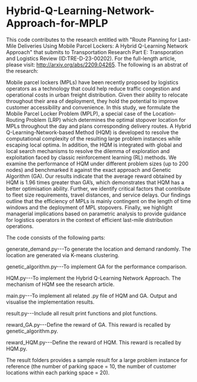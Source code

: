 # Hybrid-Q-Learning-Network-Approach-for-MPLP

This code contributes to the research entitled with "Route Planning for Last-Mile Deliveries Using Mobile Parcel Lockers: A Hybrid Q-Learning Network Approach" that submits to Transportation Research Part E: Transporation and Logistics Review (ID:TRE-D-23-00202). For the full-length article, please visit: http://arxiv.org/abs/2209.04265. The following is an abstrat of the research:   

Mobile parcel lockers (MPLs) have been recently proposed by logistics operators as a technology that could help reduce traffic congestion and operational costs in urban freight distribution. Given their ability to relocate throughout their area of deployment, they hold the potential to improve customer accessibility and convenience. In this study, we formulate the Mobile Parcel Locker Problem (MPLP), a special case of the Location-Routing Problem (LRP) which determines the optimal stopover location for MPLs throughout the day and plans corresponding delivery routes. A Hybrid Q-Learning-Network-based Method (HQM) is developed to resolve the computational complexity of the resulting large problem instances while escaping local optima. In addition, the HQM is integrated with global and local search mechanisms to resolve the dilemma of exploration and exploitation faced by classic reinforcement learning (RL) methods. We examine the performance of HQM under different problem sizes (up to 200 nodes) and benchmarked it against the exact approach and Genetic Algorithm (GA). Our results indicate that the average reward obtained by HQM is 1.96 times greater than GA’s, which demonstrates that HQM has a better optimisation ability. Further, we identify critical factors that contribute to fleet size requirements, travel distances, and service delays. Our findings outline that the efficiency of MPLs is mainly contingent on the length of time windows and the deployment of MPL stopovers. Finally, we highlight managerial implications based on parametric analysis to provide guidance for logistics operators in the context of efficient last-mile distribution operations.

The code consists of the following parts:

generate_demand.py---To generate the location and demand randomly. The location are generated via K-means clustering.

genetic_algorithm.py---To implement GA for the performance comparison.

HQM.py---To implement the Hybrid Q-Learning Network Approach. The mechanism of HQM see the research article.

main.py---To implement all related .py file of HQM and GA. Output and visualise the implementation results.

result.py---Include all result print functions and plot functions.

reward_GA.py---Define the reward of GA. This reward is recalled by genetic_algorithm.py.

reward_HQM.py---Define the reward of HQM. This reward is recalled by HQM.py.

The result folders provides a sample result for a large problem instance for reference (the number of parking space = 10, the number of customer locations within each parking space = 20).
